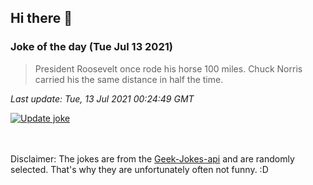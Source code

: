 ## Hi there 👋

### Joke of the day (Tue Jul 13 2021)
<!-- joke -->
>President Roosevelt once rode his horse 100 miles. Chuck Norris carried his the same distance in half the time.
<!-- /joke -->

*Last update: Tue, 13 Jul 2021 00:24:49 GMT*

[![Update joke](https://github.com/nclskfm/nclskfm/actions/workflows/joke.yml/badge.svg)](https://github.com/nclskfm/nclskfm/actions/workflows/joke.yml)

<br><br>
Disclaimer: The jokes are from the [Geek-Jokes-api](https://github.com/sameerkumar18/geek-joke-api) and are randomly selected. That's why they are unfortunately often not funny. :D
